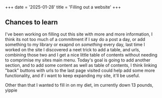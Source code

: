 +++
date = '2025-01-28'
title = 'Filling out a website'
+++

## Chances to learn

I've been working on filling out this site with more and more information, I think its not too much of a commitment if I say do a post a day, or add something to my library or exapnd on *something* every day, last time I worked on the site I discovered a neet trick to add a table, and urls, combining those two and I get a nice little table of contents without needing to comprimise my sites main menu. Today's goal is going to add another section, and to add some content as well as table of contents, I think linking "back" buttons with urls to the last page visited could help add some more functionality, and if i want to keep expanding my site, it'll be useful.

Other than that I wanted to fill in on my diet, im currently down 13 pounds, yippie